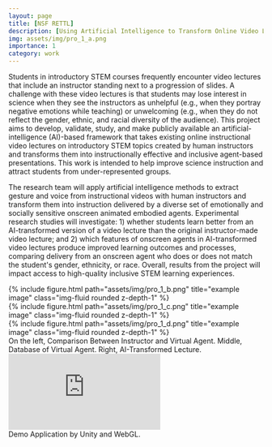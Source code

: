 ```yaml
---
layout: page
title: [NSF RETTL]
description: [Using Artificial Intelligence to Transform Online Video Lectures into Effective and Inclusive Agent-Based Presentations]
img: assets/img/pro_1_a.png
importance: 1
category: work
---
```


Students in introductory STEM courses frequently encounter video lectures that include an instructor standing next to a progression of slides. A challenge with these video lectures is that students may lose interest in science when they see the instructors as unhelpful (e.g., when they portray negative emotions while teaching) or unwelcoming (e.g., when they do not reflect the gender, ethnic, and racial diversity of the audience). This project aims to develop, validate, study, and make publicly available an artificial-intelligence (AI)-based framework that takes existing online instructional video lectures on introductory STEM topics created by human instructors and transforms them into instructionally effective and inclusive agent-based presentations. This work is intended to help improve science instruction and attract students from under-represented groups.

The research team will apply artificial intelligence methods to extract gesture and voice from instructional videos with human instructors and transform them into instruction delivered by a diverse set of emotionally and socially sensitive onscreen animated embodied agents. Experimental research studies will investigate: 1) whether students learn better from an AI-transformed version of a video lecture than the original instructor-made video lecture; and 2) which features of onscreen agents in AI-transformed video lectures produce improved learning outcomes and processes, comparing delivery from an onscreen agent who does or does not match the student's gender, ethnicity, or race. Overall, results from the project will impact access to high-quality inclusive STEM learning experiences.


<div class="row">
    <div class="col-sm mt-3 mt-md-0">
        {% include figure.html path="assets/img/pro_1_b.png" title="example image" class="img-fluid rounded z-depth-1" %}
    </div>
    <div class="col-sm mt-3 mt-md-0">
        {% include figure.html path="assets/img/pro_1_c.png" title="example image" class="img-fluid rounded z-depth-1" %}
    </div>
    <div class="col-sm mt-3 mt-md-0">
        {% include figure.html path="assets/img/pro_1_d.png" title="example image" class="img-fluid rounded z-depth-1" %}
    </div>
</div>
<div class="caption">
    On the left, Comparison Between Instructor and Virtual Agent. Middle, Database of Virtual Agent. Right, AI-Transformed Lecture.
</div>
<div class="row">
    <div class="container-iframe">
	<iframe class="responsive-iframe" frameborder="" src="https://itch.io/embed-upload/7654651?color=333333" allowfullscreen=""></iframe>
    </div>
</div>
<div class="caption">
    Demo Application by Unity and WebGL.
</div>	